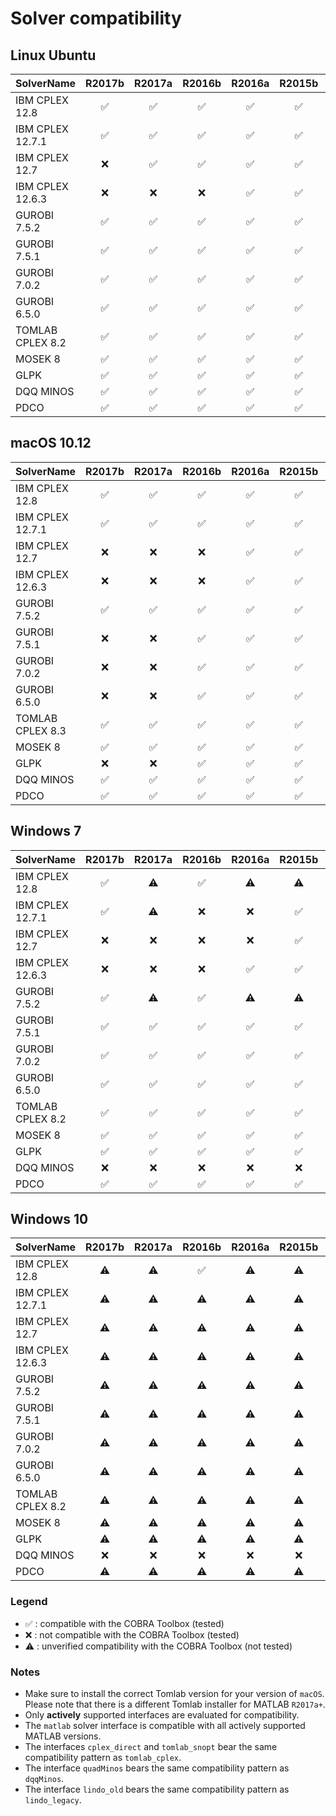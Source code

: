# Solver compatibility

## Linux Ubuntu

| SolverName        | R2017b             | R2017a             | R2016b             | R2016a             | R2015b             | R2015a             | R2014b             | R2014a             |
|-------------------|:------------------:|:------------------:|:------------------:|:------------------:|:------------------:|:------------------:|:------------------:|:------------------:|
| IBM CPLEX 12.8    | :white_check_mark: | :white_check_mark: | :white_check_mark: | :white_check_mark: | :white_check_mark: | :white_check_mark: | :white_check_mark: | :white_check_mark: |
| IBM CPLEX 12.7.1  | :white_check_mark: | :white_check_mark: | :white_check_mark: | :white_check_mark: | :white_check_mark: | :white_check_mark: | :white_check_mark: | :white_check_mark: |
| IBM CPLEX 12.7    | :x:                | :white_check_mark: | :white_check_mark: | :white_check_mark: | :white_check_mark: | :white_check_mark: | :white_check_mark: | :white_check_mark: |
| IBM CPLEX 12.6.3  | :x:                | :x:                | :x:                | :white_check_mark: | :white_check_mark: | :white_check_mark: | :white_check_mark: | :white_check_mark: |
| GUROBI 7.5.2      | :white_check_mark: | :white_check_mark: | :white_check_mark: | :white_check_mark: | :white_check_mark: | :white_check_mark: | :white_check_mark: | :white_check_mark: |
| GUROBI 7.5.1      | :white_check_mark: | :white_check_mark: | :white_check_mark: | :white_check_mark: | :white_check_mark: | :white_check_mark: | :white_check_mark: | :white_check_mark: |
| GUROBI 7.0.2      | :white_check_mark: | :white_check_mark: | :white_check_mark: | :white_check_mark: | :white_check_mark: | :white_check_mark: | :white_check_mark: | :white_check_mark: |
| GUROBI 6.5.0      | :white_check_mark: | :white_check_mark: | :white_check_mark: | :white_check_mark: | :white_check_mark: | :white_check_mark: | :white_check_mark: | :white_check_mark: |
| TOMLAB CPLEX 8.2  | :white_check_mark: | :white_check_mark: | :white_check_mark: | :white_check_mark: | :white_check_mark: | :white_check_mark: | :white_check_mark: | :white_check_mark: |
| MOSEK 8           | :white_check_mark: | :white_check_mark: | :white_check_mark: | :white_check_mark: | :white_check_mark: | :white_check_mark: | :white_check_mark: | :white_check_mark: |
| GLPK              | :white_check_mark: | :white_check_mark: | :white_check_mark: | :white_check_mark: | :white_check_mark: | :white_check_mark: | :white_check_mark: | :white_check_mark: |
| DQQ MINOS         | :white_check_mark: | :white_check_mark: | :white_check_mark: | :white_check_mark: | :white_check_mark: | :white_check_mark: | :white_check_mark: | :white_check_mark: |
| PDCO              | :white_check_mark: | :white_check_mark: | :white_check_mark: | :white_check_mark: | :white_check_mark: | :white_check_mark: | :white_check_mark: | :white_check_mark: |

## macOS 10.12

| SolverName        | R2017b             | R2017a             | R2016b             | R2016a             | R2015b             | R2015a             | R2014b             | R2014a             |
|-------------------|:------------------:|:------------------:|:------------------:|:------------------:|:------------------:|:------------------:|:------------------:|:------------------:|
| IBM CPLEX 12.8    | :white_check_mark: | :white_check_mark: | :white_check_mark: | :white_check_mark: | :white_check_mark: | :white_check_mark: | :white_check_mark: | :white_check_mark: |
| IBM CPLEX 12.7.1  | :white_check_mark: | :white_check_mark: | :white_check_mark: | :white_check_mark: | :white_check_mark: | :white_check_mark: | :white_check_mark: | :white_check_mark: |
| IBM CPLEX 12.7    | :x:                | :x:                | :x:                | :white_check_mark: | :white_check_mark: | :white_check_mark: | :white_check_mark: | :white_check_mark: |
| IBM CPLEX 12.6.3  | :x:                | :x:                | :x:                | :white_check_mark: | :white_check_mark: | :white_check_mark: | :white_check_mark: | :white_check_mark: |
| GUROBI 7.5.2      | :white_check_mark: | :white_check_mark: | :white_check_mark: | :white_check_mark: | :white_check_mark: | :white_check_mark: | :white_check_mark: | :white_check_mark: |
| GUROBI 7.5.1      | :x:                | :x:                | :white_check_mark: | :white_check_mark: | :white_check_mark: | :white_check_mark: | :white_check_mark: | :white_check_mark: |
| GUROBI 7.0.2      | :x:                | :x:                | :white_check_mark: | :white_check_mark: | :white_check_mark: | :white_check_mark: | :white_check_mark: | :white_check_mark: |
| GUROBI 6.5.0      | :x:                | :x:                | :white_check_mark: | :white_check_mark: | :white_check_mark: | :white_check_mark: | :white_check_mark: | :white_check_mark: |
| TOMLAB CPLEX 8.3  | :white_check_mark: | :white_check_mark: | :white_check_mark: | :white_check_mark: | :white_check_mark: | :white_check_mark: | :white_check_mark: | :white_check_mark: |
| MOSEK 8           | :white_check_mark: | :white_check_mark: | :white_check_mark: | :white_check_mark: | :white_check_mark: | :white_check_mark: | :white_check_mark: | :white_check_mark: |
| GLPK              | :x:                | :x:                | :white_check_mark: | :white_check_mark: | :white_check_mark: | :white_check_mark: | :white_check_mark: | :white_check_mark: |
| DQQ MINOS         | :white_check_mark: | :white_check_mark: | :white_check_mark: | :white_check_mark: | :white_check_mark: | :white_check_mark: | :white_check_mark: | :white_check_mark: |
| PDCO              | :white_check_mark: | :white_check_mark: | :white_check_mark: | :white_check_mark: | :white_check_mark: | :white_check_mark: | :white_check_mark: | :white_check_mark: |

## Windows 7

| SolverName        | R2017b             | R2017a             | R2016b             | R2016a             | R2015b             | R2015a             | R2014b             | R2014a             |
|-------------------|:------------------:|:------------------:|:------------------:|:------------------:|:------------------:|:------------------:|:------------------:|:------------------:|
| IBM CPLEX 12.8    | :white_check_mark: | :warning:          | :white_check_mark: | :warning:          | :warning:          | :warning:          | :warning:          | :warning:          |
| IBM CPLEX 12.7.1  | :white_check_mark: | :warning:          | :x:                | :x:                | :white_check_mark: | :white_check_mark: | :white_check_mark: | :x:                |
| IBM CPLEX 12.7    | :x:                | :x:                | :x:                | :x:                | :white_check_mark: | :white_check_mark: | :white_check_mark: | :x:                |
| IBM CPLEX 12.6.3  | :x:                | :x:                | :x:                | :white_check_mark: | :white_check_mark: | :white_check_mark: | :white_check_mark: | :white_check_mark: |
| GUROBI 7.5.2      | :white_check_mark: | :warning:          | :white_check_mark: | :warning:          | :warning:          | :warning:          | :warning:          | :warning:          |
| GUROBI 7.5.1      | :white_check_mark: | :white_check_mark: | :white_check_mark: | :white_check_mark: | :white_check_mark: | :white_check_mark: | :white_check_mark: | :white_check_mark: |
| GUROBI 7.0.2      | :white_check_mark: | :white_check_mark: | :white_check_mark: | :white_check_mark: | :white_check_mark: | :white_check_mark: | :white_check_mark: | :white_check_mark: |
| GUROBI 6.5.0      | :white_check_mark: | :white_check_mark: | :white_check_mark: | :white_check_mark: | :white_check_mark: | :white_check_mark: | :white_check_mark: | :white_check_mark: |
| TOMLAB CPLEX 8.2  | :white_check_mark: | :white_check_mark: | :white_check_mark: | :white_check_mark: | :white_check_mark: | :white_check_mark: | :white_check_mark: | :white_check_mark: |
| MOSEK 8           | :white_check_mark: | :white_check_mark: | :white_check_mark: | :white_check_mark: | :white_check_mark: | :white_check_mark: | :white_check_mark: | :white_check_mark: |
| GLPK              | :white_check_mark: | :white_check_mark: | :white_check_mark: | :white_check_mark: | :white_check_mark: | :white_check_mark: | :white_check_mark: | :white_check_mark: |
| DQQ MINOS         | :x:                | :x:                | :x:                | :x:                | :x:                | :x:                | :x:                | :x:                |
| PDCO              | :white_check_mark: | :white_check_mark: | :white_check_mark: | :white_check_mark: | :white_check_mark: | :white_check_mark: | :white_check_mark: | :white_check_mark: |

## Windows 10

| SolverName        | R2017b             | R2017a             | R2016b             | R2016a             | R2015b             | R2015a             | R2014b             | R2014a             |
|-------------------|:------------------:|:------------------:|:------------------:|:------------------:|:------------------:|:------------------:|:------------------:|:------------------:|
| IBM CPLEX 12.8    | :warning:          | :warning:          | :white_check_mark: | :warning:          | :warning:          | :warning:          | :warning:          | :warning:          |
| IBM CPLEX 12.7.1  | :warning:          | :warning:          | :warning:          | :warning:          | :warning:          | :warning:          | :warning:          | :warning:          |
| IBM CPLEX 12.7    | :warning:          | :warning:          | :warning:          | :warning:          | :warning:          | :warning:          | :warning:          | :warning:          |
| IBM CPLEX 12.6.3  | :warning:          | :warning:          | :warning:          | :warning:          | :warning:          | :warning:          | :warning:          | :warning:          |
| GUROBI 7.5.2      | :warning:          | :warning:          | :warning:          | :warning:          | :warning:          | :warning:          | :warning:          | :warning:          |
| GUROBI 7.5.1      | :warning:          | :warning:          | :warning:          | :warning:          | :warning:          | :warning:          | :warning:          | :warning:          |
| GUROBI 7.0.2      | :warning:          | :warning:          | :warning:          | :warning:          | :warning:          | :warning:          | :warning:          | :warning:          |
| GUROBI 6.5.0      | :warning:          | :warning:          | :warning:          | :warning:          | :warning:          | :warning:          | :warning:          | :warning:          |
| TOMLAB CPLEX 8.2  | :warning:          | :warning:          | :warning:          | :warning:          | :warning:          | :warning:          | :warning:          | :warning:          |
| MOSEK 8           | :warning:          | :warning:          | :warning:          | :warning:          | :warning:          | :warning:          | :warning:          | :warning:          |
| GLPK              | :warning:          | :warning:          | :warning:          | :warning:          | :warning:          | :warning:          | :warning:          | :warning:          |
| DQQ MINOS         | :x:                | :x:                | :x:                | :x:                | :x:                | :x:                | :x:                | :x:                |
| PDCO              | :warning:          | :warning:          | :warning:          | :warning:          | :warning:          | :warning:          | :warning:          | :warning:          |

### Legend

- :white_check_mark: : compatible with the COBRA Toolbox (tested)
- :x: : not compatible with the COBRA Toolbox (tested)
- :warning: : unverified compatibility with the COBRA Toolbox (not tested)

### Notes

- Make sure to install the correct Tomlab version for your version of `macOS`. Please note that there is a different Tomlab installer for MATLAB `R2017a+`.
- Only **actively** supported interfaces are evaluated for compatibility.
- The `matlab` solver interface is compatible with all actively supported MATLAB versions.
- The interfaces `cplex_direct` and `tomlab_snopt` bear the same compatibility pattern as `tomlab_cplex`.
- The interface `quadMinos` bears the same compatibility pattern as `dqqMinos`.
- The interface `lindo_old` bears the same compatibility pattern as `lindo_legacy`.
